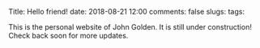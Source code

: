 Title: Hello friend!
date: 2018-08-21 12:00
comments: false
slugs: 
tags: 

<!-- PELICAN_BEGIN_SUMMARY -->

This is the personal website of John Golden. It is still under construction! Check back soon for more updates. 

<!-- PELICAN_END_SUMMARY -->

